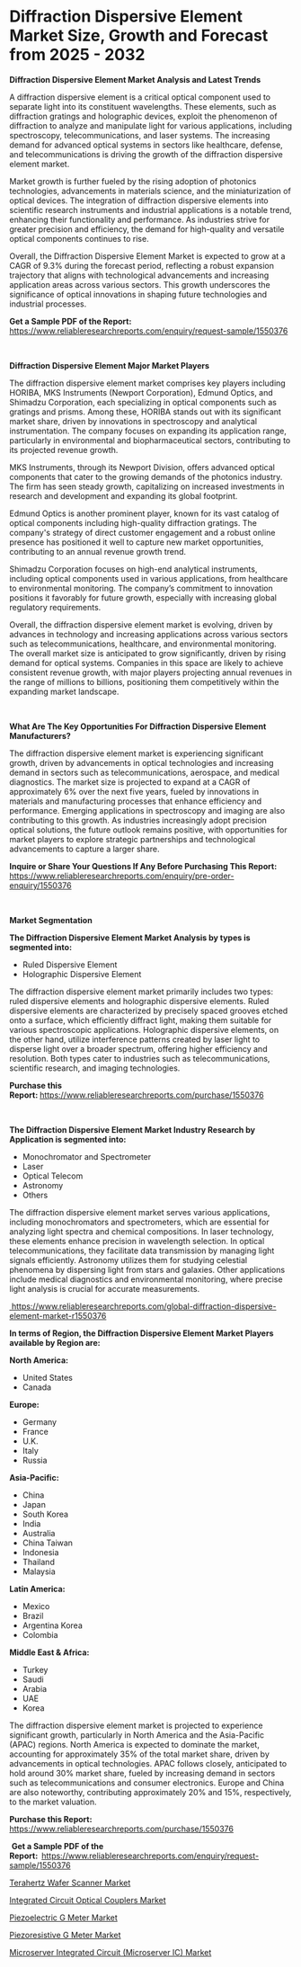 <p><h1>Diffraction Dispersive Element Market Size, Growth and Forecast from 2025 - 2032</h1></p><p><strong>Diffraction Dispersive Element Market Analysis and Latest Trends</strong></p>
<p><p>A diffraction dispersive element is a critical optical component used to separate light into its constituent wavelengths. These elements, such as diffraction gratings and holographic devices, exploit the phenomenon of diffraction to analyze and manipulate light for various applications, including spectroscopy, telecommunications, and laser systems. The increasing demand for advanced optical systems in sectors like healthcare, defense, and telecommunications is driving the growth of the diffraction dispersive element market.</p><p>Market growth is further fueled by the rising adoption of photonics technologies, advancements in materials science, and the miniaturization of optical devices. The integration of diffraction dispersive elements into scientific research instruments and industrial applications is a notable trend, enhancing their functionality and performance. As industries strive for greater precision and efficiency, the demand for high-quality and versatile optical components continues to rise.</p><p>Overall, the Diffraction Dispersive Element Market is expected to grow at a CAGR of 9.3% during the forecast period, reflecting a robust expansion trajectory that aligns with technological advancements and increasing application areas across various sectors. This growth underscores the significance of optical innovations in shaping future technologies and industrial processes.</p></p>
<p><strong>Get a Sample PDF of the Report:&nbsp;</strong> <a href="https://www.reliableresearchreports.com/enquiry/request-sample/1550376?utm_campaign=33&utm_medium=2&utm_source=Github&utm_content=ia&utm_term=06042025&utm_id=diffraction-dispersive-element">https://www.reliableresearchreports.com/enquiry/request-sample/1550376</a></p>
<p>&nbsp;</p>
<p><strong>Diffraction Dispersive Element Major Market Players</strong></p>
<p><p>The diffraction dispersive element market comprises key players including HORIBA, MKS Instruments (Newport Corporation), Edmund Optics, and Shimadzu Corporation, each specializing in optical components such as gratings and prisms. Among these, HORIBA stands out with its significant market share, driven by innovations in spectroscopy and analytical instrumentation. The company focuses on expanding its application range, particularly in environmental and biopharmaceutical sectors, contributing to its projected revenue growth.</p><p>MKS Instruments, through its Newport Division, offers advanced optical components that cater to the growing demands of the photonics industry. The firm has seen steady growth, capitalizing on increased investments in research and development and expanding its global footprint.</p><p>Edmund Optics is another prominent player, known for its vast catalog of optical components including high-quality diffraction gratings. The company's strategy of direct customer engagement and a robust online presence has positioned it well to capture new market opportunities, contributing to an annual revenue growth trend.</p><p>Shimadzu Corporation focuses on high-end analytical instruments, including optical components used in various applications, from healthcare to environmental monitoring. The company’s commitment to innovation positions it favorably for future growth, especially with increasing global regulatory requirements.</p><p>Overall, the diffraction dispersive element market is evolving, driven by advances in technology and increasing applications across various sectors such as telecommunications, healthcare, and environmental monitoring. The overall market size is anticipated to grow significantly, driven by rising demand for optical systems. Companies in this space are likely to achieve consistent revenue growth, with major players projecting annual revenues in the range of millions to billions, positioning them competitively within the expanding market landscape.</p></p>
<p>&nbsp;</p>
<p><strong>What Are The Key Opportunities For Diffraction Dispersive Element Manufacturers?</strong></p>
<p><p>The diffraction dispersive element market is experiencing significant growth, driven by advancements in optical technologies and increasing demand in sectors such as telecommunications, aerospace, and medical diagnostics. The market size is projected to expand at a CAGR of approximately 6% over the next five years, fueled by innovations in materials and manufacturing processes that enhance efficiency and performance. Emerging applications in spectroscopy and imaging are also contributing to this growth. As industries increasingly adopt precision optical solutions, the future outlook remains positive, with opportunities for market players to explore strategic partnerships and technological advancements to capture a larger share.</p></p>
<p><strong>Inquire or Share Your Questions If Any Before Purchasing This Report:</strong> <a href="https://www.reliableresearchreports.com/enquiry/pre-order-enquiry/1550376?utm_campaign=33&utm_medium=2&utm_source=Github&utm_content=ia&utm_term=06042025&utm_id=diffraction-dispersive-element">https://www.reliableresearchreports.com/enquiry/pre-order-enquiry/1550376</a></p>
<p>&nbsp;</p>
<p><strong>Market Segmentation</strong></p>
<p><strong>The Diffraction Dispersive Element Market Analysis by types is segmented into:</strong></p>
<p><ul><li>Ruled Dispersive Element</li><li>Holographic Dispersive Element</li></ul></p>
<p><p>The diffraction dispersive element market primarily includes two types: ruled dispersive elements and holographic dispersive elements. Ruled dispersive elements are characterized by precisely spaced grooves etched onto a surface, which efficiently diffract light, making them suitable for various spectroscopic applications. Holographic dispersive elements, on the other hand, utilize interference patterns created by laser light to disperse light over a broader spectrum, offering higher efficiency and resolution. Both types cater to industries such as telecommunications, scientific research, and imaging technologies.</p></p>
<p><strong>Purchase this Report:&nbsp;</strong><a href="https://www.reliableresearchreports.com/purchase/1550376?utm_campaign=33&utm_medium=2&utm_source=Github&utm_content=ia&utm_term=06042025&utm_id=diffraction-dispersive-element">https://www.reliableresearchreports.com/purchase/1550376</a></p>
<p>&nbsp;</p>
<p><strong>The Diffraction Dispersive Element Market Industry Research by Application is segmented into:</strong></p>
<p><ul><li>Monochromator and Spectrometer</li><li>Laser</li><li>Optical Telecom</li><li>Astronomy</li><li>Others</li></ul></p>
<p><p>The diffraction dispersive element market serves various applications, including monochromators and spectrometers, which are essential for analyzing light spectra and chemical compositions. In laser technology, these elements enhance precision in wavelength selection. In optical telecommunications, they facilitate data transmission by managing light signals efficiently. Astronomy utilizes them for studying celestial phenomena by dispersing light from stars and galaxies. Other applications include medical diagnostics and environmental monitoring, where precise light analysis is crucial for accurate measurements.</p></p>
<p><a href="https://www.reliableresearchreports.com/global-diffraction-dispersive-element-market-r1550376?utm_campaign=33&utm_medium=2&utm_source=Github&utm_content=ia&utm_term=06042025&utm_id=diffraction-dispersive-element">&nbsp;https://www.reliableresearchreports.com/global-diffraction-dispersive-element-market-r1550376</a></p>
<p><strong>In terms of Region, the Diffraction Dispersive Element Market Players available by Region are:</strong></p>
<p>
    <p> <strong> North America: </strong>
        <ul>
            <li>United States</li>
            <li>Canada</li>
        </ul>
        </p> 
    <p> <strong> Europe: </strong>
        <ul>
            <li>Germany</li>
            <li>France</li>
            <li>U.K.</li>
            <li>Italy</li>
            <li>Russia</li>
        </ul>
        </p> 
    <p> <strong> Asia-Pacific: </strong>
        <ul>
            <li>China</li>
            <li>Japan</li>
            <li>South Korea</li>
            <li>India</li>
            <li>Australia</li>
            <li>China Taiwan</li>
            <li>Indonesia</li>
            <li>Thailand</li>
            <li>Malaysia</li>
        </ul>
        </p> 
    <p> <strong> Latin America: </strong>
        <ul>
            <li>Mexico</li>
            <li>Brazil</li>
            <li>Argentina Korea</li>
            <li>Colombia</li>
        </ul>
        </p> 
    <p> <strong> Middle East & Africa: </strong>
        <ul>
            <li>Turkey</li>
            <li>Saudi</li>
            <li>Arabia</li>
            <li>UAE</li>
            <li>Korea</li>
        </ul>
    </p>
    </p>
<p><p>The diffraction dispersive element market is projected to experience significant growth, particularly in North America and the Asia-Pacific (APAC) regions. North America is expected to dominate the market, accounting for approximately 35% of the total market share, driven by advancements in optical technologies. APAC follows closely, anticipated to hold around 30% market share, fueled by increasing demand in sectors such as telecommunications and consumer electronics. Europe and China are also noteworthy, contributing approximately 20% and 15%, respectively, to the market valuation.</p></p>
<p><strong>Purchase this Report: </strong><a href="https://www.reliableresearchreports.com/purchase/1550376?utm_campaign=33&utm_medium=2&utm_source=Github&utm_content=ia&utm_term=06042025&utm_id=diffraction-dispersive-element">https://www.reliableresearchreports.com/purchase/1550376</a></p>
<p>&nbsp;<strong>Get a Sample PDF of the Report:&nbsp;&nbsp;</strong><a href="https://www.reliableresearchreports.com/enquiry/request-sample/1550376?utm_campaign=33&utm_medium=2&utm_source=Github&utm_content=ia&utm_term=06042025&utm_id=diffraction-dispersive-element">https://www.reliableresearchreports.com/enquiry/request-sample/1550376</a></p>
<p><strong></strong></p>
<p><p><a href="https://github.com/aarajlyre/Market-Research-Report-List-1/blob/main/terahertz-wafer-scanner-market.md?utm_campaign=33&utm_medium=2&utm_source=Github&utm_content=ia&utm_term=06042025&utm_id=diffraction-dispersive-element">Terahertz Wafer Scanner Market</a></p><p><a href="https://github.com/nkbaroga/Market-Research-Report-List-1/blob/main/integrated-circuit-optical-couplers-market.md?utm_campaign=33&utm_medium=2&utm_source=Github&utm_content=ia&utm_term=06042025&utm_id=diffraction-dispersive-element">Integrated Circuit Optical Couplers Market</a></p><p><a href="https://github.com/ritooesiaba/Market-Research-Report-List-1/blob/main/piezoelectric-g-meter-market.md?utm_campaign=33&utm_medium=2&utm_source=Github&utm_content=ia&utm_term=06042025&utm_id=diffraction-dispersive-element">Piezoelectric G Meter Market</a></p><p><a href="https://github.com/sawrovpipolo/Market-Research-Report-List-1/blob/main/piezoresistive-g-meter-market.md?utm_campaign=33&utm_medium=2&utm_source=Github&utm_content=ia&utm_term=06042025&utm_id=diffraction-dispersive-element">Piezoresistive G Meter Market</a></p><p><a href="https://github.com/raaschadonle/Market-Research-Report-List-1/blob/main/microserver-integrated-circuit-microserver-ic-market.md?utm_campaign=33&utm_medium=2&utm_source=Github&utm_content=ia&utm_term=06042025&utm_id=diffraction-dispersive-element">Microserver Integrated Circuit (Microserver IC) Market</a></p></p>